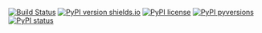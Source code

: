 [![Build Status](https://travis-ci.org/patarapolw/memorable-password.svg?branch=master)](https://travis-ci.org/patarapolw/memorable-password)
[![PyPI version shields.io](https://img.shields.io/pypi/v/memorable_password.svg)](https://pypi.python.org/pypi/memorable_password/)
[![PyPI license](https://img.shields.io/pypi/l/memorable_password.svg)](https://pypi.python.org/pypi/memorable_password/)
[![PyPI pyversions](https://img.shields.io/pypi/pyversions/memorable_password.svg)](https://pypi.python.org/pypi/memorable_password/)
[![PyPI status](https://img.shields.io/pypi/status/memorable_password.svg)](https://pypi.python.org/pypi/memorable_password/)
